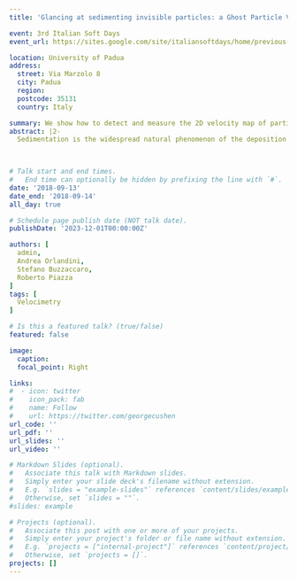 ```yaml
---
title: 'Glancing at sedimenting invisible particles: a Ghost Particle Velocimetry setup (poster)'

event: 3rd Italian Soft Days
event_url: https://sites.google.com/site/italiansoftdays/home/previous-editions/italian-soft-days-2018?authuser=0

location: University of Padua
address:
  street: Via Marzolo 8
  city: Padua
  region: 
  postcode: 35131
  country: Italy

summary: We show how to detect and measure the 2D velocity map of particles which are too small to be optically resolved.
abstract: |2-
  Sedimentation is the widespread natural phenomenon of the deposition of particulate driven by gravity. While our knowledge on the process at the equilibrium condition has reached a rather mature stage, this is not for the kinetics of sedimentation, in which the solvent mediated, long ranged, hydrodynamic interactions between the particles must be taken into account. Despite its illusory conceptual simplicity, sedimentation still needs fundamental understanding, a rather challenging task both from the theoretical and the experimental point of view. In particular, measurements of the fluctuations of the settling velocity are still limited to the case of non-Brownian suspensions, where the presence of big particles (~10µm) makes it possible to employ Particle Image Velocimetry techniques. Here we show that using a low angle scattering setup, conceptually similar to the one proposed in, it is possible to obtain statistical information on the settling velocity (including spatial and temporal correlations of the fluctuations) from the speckle field produced by dilute suspensions of sedimenting subresolution Brownian particles. Moreover, the feasibility to ‘look inside’ a falling suspension gives us the chance to obtain useful insights on other curious effects, such that reported in for sedimenting mixtures of particles with different size and settling velocity, where the settling front rapidly becomes unstable, gets tilted and progressively develops a striped texture. In order to grasp the basic features of these kind of instabilities, it is necessary to measure the velocity field inside the suspension. We believe this setup could provide novel, interesting information on the behavior of settling suspensions.
  


# Talk start and end times.
#   End time can optionally be hidden by prefixing the line with `#`.
date: '2018-09-13'
date_end: '2018-09-14'
all_day: true

# Schedule page publish date (NOT talk date).
publishDate: '2023-12-01T00:00:00Z'

authors: [
  admin,
  Andrea Orlandini,
  Stefano Buzzaccaro,
  Roberto Piazza
]
tags: [
  Velocimetry
]

# Is this a featured talk? (true/false)
featured: false

image:
  caption:
  focal_point: Right

links:
#  - icon: twitter
#    icon_pack: fab
#    name: Follow
#    url: https://twitter.com/georgecushen
url_code: ''
url_pdf: ''
url_slides: ''
url_video: ''

# Markdown Slides (optional).
#   Associate this talk with Markdown slides.
#   Simply enter your slide deck's filename without extension.
#   E.g. `slides = "example-slides"` references `content/slides/example-slides.md`.
#   Otherwise, set `slides = ""`.
#slides: example

# Projects (optional).
#   Associate this post with one or more of your projects.
#   Simply enter your project's folder or file name without extension.
#   E.g. `projects = ["internal-project"]` references `content/project/deep-learning/index.md`.
#   Otherwise, set `projects = []`.
projects: []
---
```

